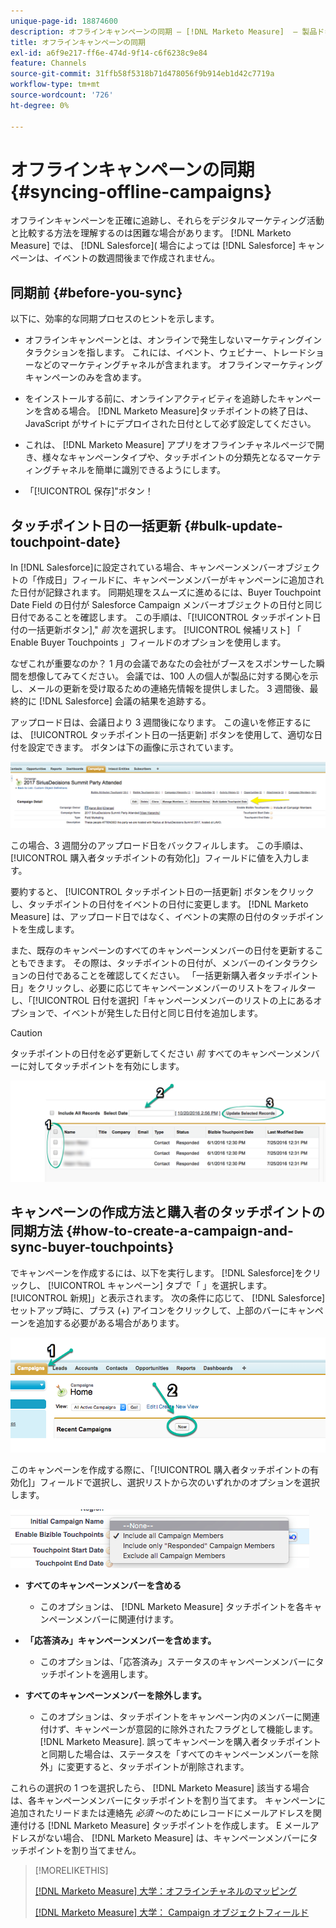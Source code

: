 ```yaml
---
unique-page-id: 18874600
description: オフラインキャンペーンの同期 — [!DNL Marketo Measure]  — 製品ドキュメント
title: オフラインキャンペーンの同期
exl-id: a6f9e217-ff6e-474d-9f14-c6f6238c9e84
feature: Channels
source-git-commit: 31ffb58f5318b71d478056f9b914eb1d42c7719a
workflow-type: tm+mt
source-wordcount: '726'
ht-degree: 0%

---
```


# オフラインキャンペーンの同期 {#syncing-offline-campaigns}

オフラインキャンペーンを正確に追跡し、それらをデジタルマーケティング活動と比較する方法を理解するのは困難な場合があります。 [!DNL Marketo Measure] では、 [!DNL Salesforce]( 場合によっては [!DNL Salesforce] キャンペーンは、イベントの数週間後まで作成されません。

## 同期前 {#before-you-sync}

以下に、効率的な同期プロセスのヒントを示します。

* オフラインキャンペーンとは、オンラインで発生しないマーケティングインタラクションを指します。 これには、イベント、ウェビナー、トレードショーなどのマーケティングチャネルが含まれます。 オフラインマーケティングキャンペーンのみを含めます。
* をインストールする前に、オンラインアクティビティを追跡したキャンペーンを含める場合。 [!DNL Marketo Measure]タッチポイントの終了日は、JavaScript がサイトにデプロイされた日付として必ず設定してください。
* これは、 [!DNL Marketo Measure] アプリをオフラインチャネルページで開き、様々なキャンペーンタイプや、タッチポイントの分類先となるマーケティングチャネルを簡単に識別できるようにします。

* 「[!UICONTROL 保存]&quot;ボタン！

## タッチポイント日の一括更新 {#bulk-update-touchpoint-date}

In [!DNL Salesforce]に設定されている場合、キャンペーンメンバーオブジェクトの「作成日」フィールドに、キャンペーンメンバーがキャンペーンに追加された日付が記録されます。 同期処理をスムーズに進めるには、Buyer Touchpoint Date Field の日付が Salesforce Campaign メンバーオブジェクトの日付と同じ日付であることを確認します。 この手順は、「[!UICONTROL タッチポイント日付の一括更新ボタン],&quot; _前_ 次を選択します。 [!UICONTROL 候補リスト] 「 Enable Buyer Touchpoints 」フィールドのオプションを使用します。

なぜこれが重要なのか？ 1 月の会議であなたの会社がブースをスポンサーした瞬間を想像してみてください。 会議では、100 人の個人が製品に対する関心を示し、メールの更新を受け取るための連絡先情報を提供しました。 3 週間後、最終的に [!DNL Salesforce] 会議の結果を追跡する。

アップロード日は、会議日より 3 週間後になります。 この違いを修正するには、 [!UICONTROL タッチポイント日の一括更新] ボタンを使用して、適切な日付を設定できます。 ボタンは下の画像に示されています。

![](assets/1-3.png)

この場合、3 週間分のアップロード日をバックフィルします。 この手順は、[!UICONTROL 購入者タッチポイントの有効化]」フィールドに値を入力します。

要約すると、 [!UICONTROL タッチポイント日の一括更新] ボタンをクリックし、タッチポイントの日付をイベントの日付に変更します。 [!DNL Marketo Measure] は、アップロード日ではなく、イベントの実際の日付のタッチポイントを生成します。

また、既存のキャンペーンのすべてのキャンペーンメンバーの日付を更新することもできます。 その際は、タッチポイントの日付が、メンバーのインタラクションの日付であることを確認してください。 「一括更新購入者タッチポイント日」をクリックし、必要に応じてキャンペーンメンバーのリストをフィルターし、「[!UICONTROL 日付を選択]「キャンペーンメンバーのリストの上にあるオプションで、イベントが発生した日付と同じ日付を追加します。

>[!CAUTION]
>
>タッチポイントの日付を必ず更新してください _前_ すべてのキャンペーンメンバーに対してタッチポイントを有効にします。

![](assets/2-3.png)

## キャンペーンの作成方法と購入者のタッチポイントの同期方法 {#how-to-create-a-campaign-and-sync-buyer-touchpoints}

でキャンペーンを作成するには、以下を実行します。 [!DNL Salesforce]をクリックし、 [!UICONTROL キャンペーン] タブで「 」を選択します。[!UICONTROL 新規]」と表示されます。 次の条件に応じて、 [!DNL Salesforce] セットアップ時に、プラス (+) アイコンをクリックして、上部のバーにキャンペーンを追加する必要がある場合があります。

![](assets/3-3.png)

このキャンペーンを作成する際に、「[!UICONTROL 購入者タッチポイントの有効化]」フィールドで選択し、選択リストから次のいずれかのオプションを選択します。

![](assets/4-3.png)

* **すべてのキャンペーンメンバーを含める**
   * このオプションは、 [!DNL Marketo Measure] タッチポイントを各キャンペーンメンバーに関連付けます。

* **「応答済み」キャンペーンメンバーを含めます。**
   * このオプションは、「応答済み」ステータスのキャンペーンメンバーにタッチポイントを適用します。

* **すべてのキャンペーンメンバーを除外します。**
   * このオプションは、タッチポイントをキャンペーン内のメンバーに関連付けず、キャンペーンが意図的に除外されたフラグとして機能します。 [!DNL Marketo Measure]. 誤ってキャンペーンを購入者タッチポイントと同期した場合は、ステータスを「すべてのキャンペーンメンバーを除外」に変更すると、タッチポイントが削除されます。

これらの選択の 1 つを選択したら、 [!DNL Marketo Measure] 該当する場合は、各キャンペーンメンバーにタッチポイントを割り当てます。 キャンペーンに追加されたリードまたは連絡先 _必須_ ～のためにレコードにメールアドレスを関連付ける [!DNL Marketo Measure] タッチポイントを作成します。 E メールアドレスがない場合、 [!DNL Marketo Measure] は、キャンペーンメンバーにタッチポイントを割り当てません。

>[!MORELIKETHIS]
>
>[[!DNL Marketo Measure] 大学：オフラインチャネルのマッピング](https://universityonline.marketo.com/courses/bizible-fundamentals-channel-management/#/page/5c630eca34d9f0367662b77f)
>
>[[!DNL Marketo Measure] 大学： Campaign オブジェクトフィールド](https://universityonline.marketo.com/courses/bizible-fundamentals-channel-management/#/page/5c63007334d9f0367662b758)
